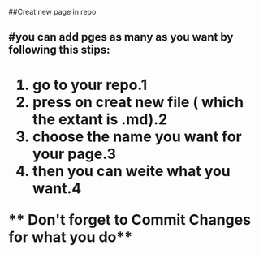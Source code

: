 ##Creat new page in repo<h2>
#you can add pges as many as you want by following this stips:<h1>
1. go to your repo.1
2. press on creat new file ( which the extant is .md).2
3. choose the name you want for your page.3
4. then you can weite what you want.4

** Don't forget to Commit Changes for what you do**

